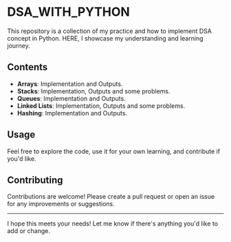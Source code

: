# DSA_WITH_PYTHON

This repository is a collection of my practice and how to implement DSA concept in Python. HERE, I showcase my understanding and learning journey.


## Contents

- **Arrays**: Implementation and Outputs.
- **Stacks**: Implementation, Outputs and some problems.
- **Queues**: Implementation and Outputs.
- **Linked Lists**: Implementation, Outputs and some problems.
- **Hashing**: Implementation and Outputs.

## Usage

Feel free to explore the code, use it for your own learning, and contribute if you'd like.

## Contributing

Contributions are welcome! Please create a pull request or open an issue for any improvements or suggestions.

---

I hope this meets your needs! Let me know if there's anything you'd like to add or change.